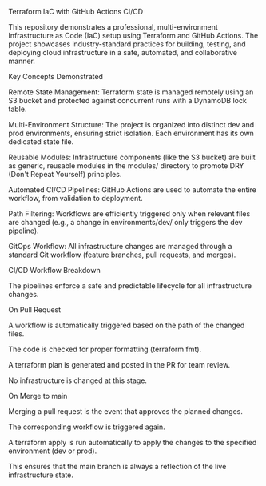 Terraform IaC with GitHub Actions CI/CD



This repository demonstrates a professional, multi-environment Infrastructure as Code (IaC) setup using Terraform and GitHub Actions. The project showcases industry-standard practices for building, testing, and deploying cloud infrastructure in a safe, automated, and collaborative manner.



Key Concepts Demonstrated



Remote State Management: Terraform state is managed remotely using an S3 bucket and protected against concurrent runs with a DynamoDB lock table.



Multi-Environment Structure: The project is organized into distinct dev and prod environments, ensuring strict isolation. Each environment has its own dedicated state file.



Reusable Modules: Infrastructure components (like the S3 bucket) are built as generic, reusable modules in the modules/ directory to promote DRY (Don't Repeat Yourself) principles.



Automated CI/CD Pipelines: GitHub Actions are used to automate the entire workflow, from validation to deployment.



Path Filtering: Workflows are efficiently triggered only when relevant files are changed (e.g., a change in environments/dev/ only triggers the dev pipeline).



GitOps Workflow: All infrastructure changes are managed through a standard Git workflow (feature branches, pull requests, and merges).



CI/CD Workflow Breakdown



The pipelines enforce a safe and predictable lifecycle for all infrastructure changes.



On Pull Request



A workflow is automatically triggered based on the path of the changed files.

The code is checked for proper formatting (terraform fmt).

A terraform plan is generated and posted in the PR for team review.

No infrastructure is changed at this stage.



On Merge to main



Merging a pull request is the event that approves the planned changes.

The corresponding workflow is triggered again.

A terraform apply is run automatically to apply the changes to the specified environment (dev or prod).

This ensures that the main branch is always a reflection of the live infrastructure state.
